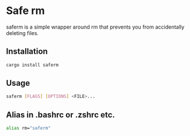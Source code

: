 # Safe rm
saferm is a simple wrapper around rm that prevents you from accidentally deleting files.

## Installation
```bash
cargo install saferm
```
## Usage
```bash
saferm [FLAGS] [OPTIONS] <FILE>...
```

## Alias in .bashrc or .zshrc etc.
```bash
alias rm="saferm"
```